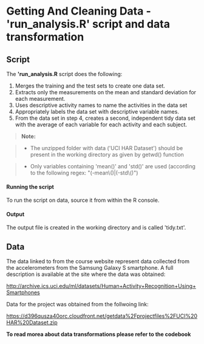 Getting And Cleaning Data - 'run_analysis.R' script and data transformation
===================

Script
-------------

The **'run_analysis.R** script does the following:

1. Merges the training and the test sets to create one data set.
2. Extracts only the measurements on the mean and standard deviation for each measurement. 
3. Uses descriptive activity names to name the activities in the data set
4. Appropriately labels the data set with descriptive variable names. 
5. From the data set in step 4, creates a second, independent tidy data set with the average of each variable for each activity and each subject.

> **Note:**

> * The unzipped folder with data ('UCI HAR Dataset') should be present in the working directory as given by getwd() function

> * Only variables containing 'mean()' and 'std()' are used (according to the following regex: "(-mean\\()|(-std\\()")

####  Running the script

To run the script on data, source it from within the R console.

#### Output

The output file is created in the working directory and is called 'tidy.txt'.



Data
--------
The data linked to from the course website represent data collected from the accelerometers from the Samsung Galaxy S smartphone. A full description is available at the site where the data was obtained: 

http://archive.ics.uci.edu/ml/datasets/Human+Activity+Recognition+Using+Smartphones 

Data for the project was obtained from the follwoing link:

https://d396qusza40orc.cloudfront.net/getdata%2Fprojectfiles%2FUCI%20HAR%20Dataset.zip 



**To read morea about data transformations please refer to the codebook**
